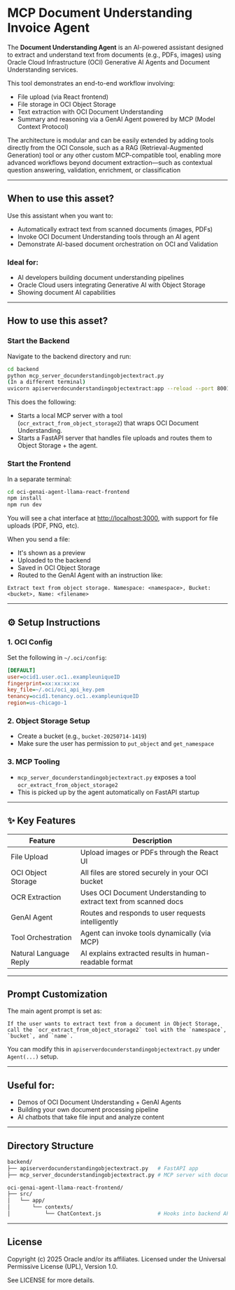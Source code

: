 # MCP Document Understanding Invoice Agent

The **Document Understanding Agent** is an AI-powered assistant designed to extract and understand text from documents (e.g., PDFs, images) using Oracle Cloud Infrastructure (OCI) Generative AI Agents and Document Understanding services.

This tool demonstrates an end-to-end workflow involving:

- File upload (via React frontend)
- File storage in OCI Object Storage
- Text extraction with OCI Document Understanding
- Summary and reasoning via a GenAI Agent powered by MCP (Model Context Protocol)

The architecture is modular and can be easily extended by adding tools directly from the OCI Console, such as a RAG (Retrieval-Augmented Generation) tool or any other custom MCP-compatible tool, enabling more advanced workflows beyond document extraction—such as contextual question answering, validation, enrichment, or classification

---

## When to use this asset?

Use this assistant when you want to:

- Automatically extract text from scanned documents (images, PDFs)
- Invoke OCI Document Understanding tools through an AI agent
- Demonstrate AI-based document orchestration on OCI and Validation

### Ideal for:

- AI developers building document understanding pipelines
- Oracle Cloud users integrating Generative AI with Object Storage
- Showing document AI capabilities

---

## How to use this asset?

### Start the Backend

Navigate to the backend directory and run:

```bash
cd backend
python mcp_server_docunderstandingobjectextract.py
(In a different terminal)
uvicorn apiserverdocunderstandingobjectextract:app --reload --port 8001
```

This does the following:

- Starts a local MCP server with a tool (`ocr_extract_from_object_storage2`) that wraps OCI Document Understanding.
- Starts a FastAPI server that handles file uploads and routes them to Object Storage + the agent.

### Start the Frontend

In a separate terminal:

```bash
cd oci-genai-agent-llama-react-frontend
npm install
npm run dev
```

You will see a chat interface at [http://localhost:3000](http://localhost:3000), with support for file uploads (PDF, PNG, etc).

When you send a file:

- It's shown as a preview
- Uploaded to the backend
- Saved in OCI Object Storage
- Routed to the GenAI Agent with an instruction like:

```
Extract text from object storage. Namespace: <namespace>, Bucket: <bucket>, Name: <filename>
```

---

## ⚙️ Setup Instructions

### 1. OCI Config

Set the following in `~/.oci/config`:

```ini
[DEFAULT]
user=ocid1.user.oc1..exampleuniqueID
fingerprint=xx:xx:xx:xx
key_file=~/.oci/oci_api_key.pem
tenancy=ocid1.tenancy.oc1..exampleuniqueID
region=us-chicago-1
```

### 2. Object Storage Setup

- Create a bucket (e.g., `bucket-20250714-1419`)
- Make sure the user has permission to `put_object` and `get_namespace`

### 3. MCP Tooling

- `mcp_server_docunderstandingobjectextract.py` exposes a tool `ocr_extract_from_object_storage2`
- This is picked up by the agent automatically on FastAPI startup

---

## ✨ Key Features

| Feature                | Description                                                       |
| ---------------------- | ----------------------------------------------------------------- |
| File Upload            | Upload images or PDFs through the React UI                        |
| OCI Object Storage     | All files are stored securely in your OCI bucket                  |
| OCR Extraction         | Uses OCI Document Understanding to extract text from scanned docs |
| GenAI Agent            | Routes and responds to user requests intelligently                |
| Tool Orchestration     | Agent can invoke tools dynamically (via MCP)                      |
| Natural Language Reply | AI explains extracted results in human-readable format            |

---

## Prompt Customization

The main agent prompt is set as:

```
If the user wants to extract text from a document in Object Storage,
call the `ocr_extract_from_object_storage2` tool with the `namespace`, `bucket`, and `name`.
```

You can modify this in `apiserverdocunderstandingobjectextract.py` under `Agent(...)` setup.

---

## Useful for:

- Demos of OCI Document Understanding + GenAI Agents
- Building your own document processing pipeline
- AI chatbots that take file input and analyze content

---

## Directory Structure

```bash
backend/
├── apiserverdocunderstandingobjectextract.py   # FastAPI app
├── mcp_server_docunderstandingobjectextract.py # MCP server with document OCR tool

oci-genai-agent-llama-react-frontend/
├── src/
│   └── app/
│       └── contexts/
│           └── ChatContext.js                  # Hooks into backend API
```

---

## License

Copyright (c) 2025 Oracle and/or its affiliates.
Licensed under the Universal Permissive License (UPL), Version 1.0.

See LICENSE for more details.
